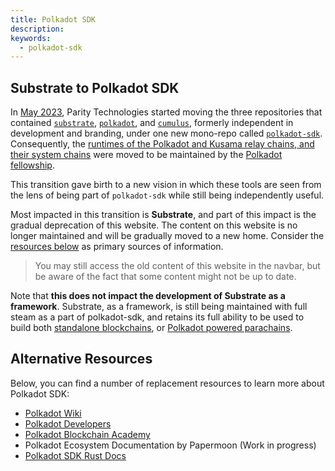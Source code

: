 ```yaml
---
title: Polkadot SDK
description:
keywords:
  - polkadot-sdk
---
```



## Substrate to Polkadot SDK

In [May
2023](https://forum.polkadot.network/t/psa-parity-is-currently-working-on-merging-the-polkadot-stack-repositories-into-one-single-repository/2883),
Parity Technologies started moving the three repositories that contained
[`substrate`](https://github.com/paritytech/substrate),
[`polkadot`](https://github.com/paritytech/polkadot), and
[`cumulus`](https://github.com/paritytech/cumulus), formerly independent in development and
branding, under one new mono-repo called
[`polkadot-sdk`](https://github.com/paritytech/polkadot-sdk). Consequently, the [runtimes of the
Polkadot and Kusama relay chains, and their system chains](https://github.com/polkadot-fellows/runtimes) were moved to be maintained by the [Polkadot fellowship](polkadot-fellows.github.io/dashboard/).

This transition gave birth to a new vision in which these tools are seen from the lens of being part of `polkadot-sdk` while still being independently useful.

Most impacted in this transition is **Substrate**, and part of this impact is the gradual deprecation of
this website. The content on this website is no longer maintained and will be gradually moved to a
new home. Consider the [resources below](#alternative-resources) as primary sources of information.

> You may still access the old content of this website in the navbar, but be aware of the fact that some content might not be up to date.

Note that **this does not impact the development of Substrate as a framework**. Substrate, as a framework, is still being maintained with full steam as a part of polkadot-sdk, and retains its full ability to be used to build both [standalone blockchains](https://github.com/paritytech/polkadot-sdk-solochain-template), or [Polkadot powered parachains](https://github.com/paritytech/polkadot-sdk-parachain-template).

## Alternative Resources

Below, you can find a number of replacement resources to learn more about Polkadot SDK:

- [Polkadot Wiki](https://wiki.polkadot.network/docs/build-guide)
- [Polkadot Developers](https://github.com/polkadot-developers/)
- [Polkadot Blockchain Academy](https://polkadot.com/blockchain-academy)
- Polkadot Ecosystem Documentation by Papermoon (Work in progress)
- [Polkadot SDK Rust Docs](https://paritytech.github.io/polkadot-sdk/master/polkadot_sdk_docs/index.html)
